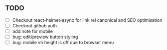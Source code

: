 ## TODO

- [ ] Checkout react-helmet-async for link rel canonical and SEO optimisation
- [ ] Checkout github auth
- [ ] add note for mobile
- [ ] bug: edit/preview button styling
- [ ] bug: mobile vh height is off due to browser menu
